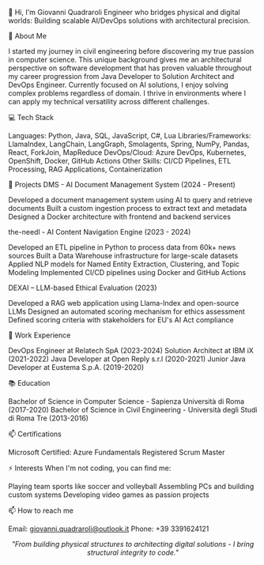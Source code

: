 👋 Hi, I'm Giovanni Quadraroli
Engineer who bridges physical and digital worlds: Building scalable AI/DevOps solutions with architectural precision.

🚀 About Me

I started my journey in civil engineering before discovering my true passion in computer science. This unique background gives me an architectural perspective on software development that has proven valuable throughout my career progression from Java Developer to Solution Architect and DevOps Engineer.
Currently focused on AI solutions, I enjoy solving complex problems regardless of domain. I thrive in environments where I can apply my technical versatility across different challenges.

💻 Tech Stack

Languages: Python, Java, SQL, JavaScript, C#, Lua
Libraries/Frameworks: LlamaIndex, LangChain, LangGraph, Smolagents, Spring, NumPy, Pandas, React, ForkJoin, MapReduce
DevOps/Cloud: Azure DevOps, Kubernetes, OpenShift, Docker, GitHub Actions
Other Skills: CI/CD Pipelines, ETL Processing, RAG Applications, Containerization

🔭 Projects
DMS - AI Document Management System (2024 - Present)

Developed a document management system using AI to query and retrieve documents
Built a custom ingestion process to extract text and metadata
Designed a Docker architecture with frontend and backend services

the-needl - AI Content Navigation Engine (2023 - 2024)

Developed an ETL pipeline in Python to process data from 60k+ news sources
Built a Data Warehouse infrastructure for large-scale datasets
Applied NLP models for Named Entity Extraction, Clustering, and Topic Modeling
Implemented CI/CD pipelines using Docker and GitHub Actions

DEXAI – LLM-based Ethical Evaluation (2023)

Developed a RAG web application using Llama-Index and open-source LLMs
Designed an automated scoring mechanism for ethics assessment
Defined scoring criteria with stakeholders for EU's AI Act compliance

🌱 Work Experience

DevOps Engineer at Relatech SpA (2023-2024)
Solution Architect at IBM iX (2021-2022)
Java Developer at Open Reply s.r.l (2020-2021)
Junior Java Developer at Eustema S.p.A. (2019-2020)

📚 Education

Bachelor of Science in Computer Science - Sapienza Università di Roma (2017-2020)
Bachelor of Science in Civil Engineering - Università degli Studi di Roma Tre (2013-2016)

📫 Certifications

Microsoft Certified: Azure Fundamentals
Registered Scrum Master

⚡ Interests
When I'm not coding, you can find me:

Playing team sports like soccer and volleyball
Assembling PCs and building custom systems
Developing video games as passion projects

📫 How to reach me

Email: giovanni.quadraroli@outlook.it
Phone: +39 3391624121


<div align="center">
<i>"From building physical structures to architecting digital solutions - I bring structural integrity to code."</i>

